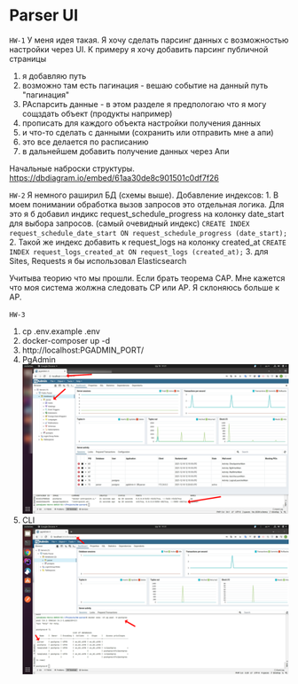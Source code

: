 # Parser UI

`HW-1`
У меня идея такая. 
Я хочу сделать парсинг данных с возможностью настройки через UI.
К примеру я хочу добавить парсинг публичной страницы
1. я добавляю путь 
2. возможно там есть пагинация - вешаю событие на данный путь "пагинация"
3. РАспарсить данные - в этом разделе я предпологаю что я могу сощздать объект (продукты например)
4. прописать для каждого объекта настройки получения данных
5. и что-то сделать с данными (сохранить или отправить мне а апи)
6. это все делается по расписанию
7. в дальнейшем добавить получение данных через Апи

Начальные наброски структуры.
https://dbdiagram.io/embed/61aa30de8c901501c0df7f26

`HW-2`
Я немного раширил БД (схемы выше).
Добавление индексов:
1.
В моем понимании обработка вызов запросов это отдельная логика. 
Для это я б добавил индикс request_schedule_progress на колонку date_start для выбора запросов. (самый очевидный индекс)
`CREATE INDEX request_schedule_date_start ON request_schedule_progress (date_start);`
2. Такой же индекс добавить к request_logs на колонку created_at
   `CREATE INDEX request_logs_created_at ON request_logs (created_at);`
3. для Sites, Requests я бы использовал Elasticsearch

Учитыва теорию что мы прошли. Если брать теорема CAP.
Мне кажется что моя система жолжна следовать CP или AP.
Я склоняюсь больше к AP.

`HW-3`

1. cp .env.example .env
2. docker-composer up -d 
3. http://localhost:PGADMIN_PORT/
4. PgAdmin ![PgAdmin](./homework/3/pgadmin.png)
5. CLI ![CLI](./homework/3/cli_pg.png)
